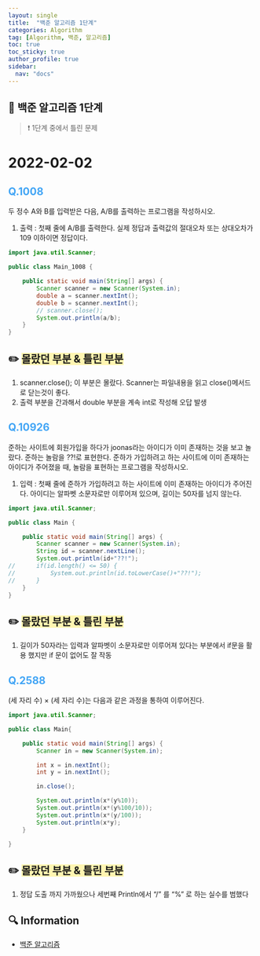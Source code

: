 ```yaml
---
layout: single
title:  "백준 알고리즘 1단계"
categories: Algorithm
tag: [Algorithm, 백준, 알고리즘]
toc: true
toc_sticky: true
author_profile: true
sidebar:
  nav: "docs"
---
```


## 📖 백준 알고리즘 1단계

<!--Quote-->
> ❗ 1단계 중에서 틀린 문제

# 2022-02-02

## <span style="color:#42A5F5">Q.1008</span>

두 정수 A와 B를 입력받은 다음, A/B를 출력하는 프로그램을 작성하시오.

1. 출력 : 첫째 줄에 A/B를 출력한다. 실제 정답과 출력값의 절대오차 또는 상대오차가 109 이하이면 정답이다.

```java
import java.util.Scanner;

public class Main_1008 {

	public static void main(String[] args) {
		Scanner scanner = new Scanner(System.in);
		double a = scanner.nextInt();
		double b = scanner.nextInt();
		// scanner.close();
		System.out.println(a/b);
	}
}
```

## ✏️ <span style='background-color: #fff5b1'>몰랐던 부분 & 틀린 부분</span>
1. scanner.close(); 이 부분은 몰랐다. Scanner는 파일내용을 읽고 close()메서드로 닫는것이 좋다.
2. 출력 부분을 간과해서 double 부분을 계속 int로 작성해 오답 발생

## <span style="color:#42A5F5">Q.10926</span>

준하는 사이트에 회원가입을 하다가 joonas라는 아이디가 이미 존재하는 것을 보고 놀랐다. 준하는 놀람을 ??!로 표현한다. 준하가 가입하려고 하는 사이트에 이미 존재하는 아이디가 주어졌을 때, 놀람을 표현하는 프로그램을 작성하시오.

1. 입력 : 첫째 줄에 준하가 가입하려고 하는 사이트에 이미 존재하는 아이디가 주어진다. 아이디는 알파벳 소문자로만 이루어져 있으며, 길이는 50자를 넘지 않는다.

```java
import java.util.Scanner;

public class Main {

	public static void main(String[] args) {
		Scanner scanner = new Scanner(System.in);
		String id = scanner.nextLine();
		System.out.println(id+"??!");
//		if(id.length() <= 50) {
//			System.out.println(id.toLowerCase()+"??!");
//		}
	}
}
```

## ✏️ <span style='background-color: #fff5b1'>몰랐던 부분 & 틀린 부분</span>
1. 길이가 50자라는 입력과 알파벳이 소문자로만 이루어져 있다는 부분에서 if문을 활용 했지만 if 문이 없어도 잘 작동

## <span style="color:#42A5F5">Q.2588</span>

(세 자리 수) × (세 자리 수)는 다음과 같은 과정을 통하여 이루어진다.

```java
import java.util.Scanner;

public class Main{

	public static void main(String[] args) {
		Scanner in = new Scanner(System.in);

		int x = in.nextInt();
		int y = in.nextInt();

		in.close();

		System.out.println(x*(y%10));
		System.out.println(x*(y%100/10));
		System.out.println(x*(y/100));
		System.out.println(x*y);
	}

}
```
## ✏️ <span style='background-color: #fff5b1'>몰랐던 부분 & 틀린 부분</span>
1. 정답 도출 까지 가까웠으나 세번째 Println에서 “/” 를 “%” 로 하는 실수를 범했다

## 🔍 Information
 - [백준 알고리즘](https://www.acmicpc.net/user/maninthemirror)
